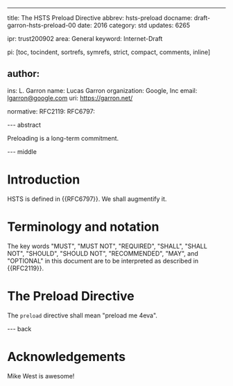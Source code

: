 ---
title: The HSTS Preload Directive
abbrev: hsts-preload
docname: draft-garron-hsts-preload-00
date: 2016
category: std
updates: 6265

ipr: trust200902
area: General
keyword: Internet-Draft

pi: [toc, tocindent, sortrefs, symrefs, strict, compact, comments, inline]

author:
-
  ins: L. Garron
  name: Lucas Garron
  organization: Google, Inc
  email: lgarron@google.com
  uri: https://garron.net/

normative:
  RFC2119:
  RFC6797:

--- abstract

Preloading is a long-term commitment.

--- middle

# Introduction

HSTS is defined in {{RFC6797}}. We shall augmentify it.

# Terminology and notation

The key words "MUST", "MUST NOT", "REQUIRED", "SHALL", "SHALL NOT", "SHOULD",
"SHOULD NOT", "RECOMMENDED", "MAY", and "OPTIONAL" in this document are to be
interpreted as described in {{RFC2119}}.

# The Preload Directive

The `preload` directive shall mean "preload me 4eva".

--- back

# Acknowledgements

Mike West is awesome!
